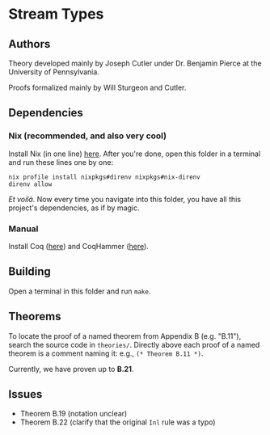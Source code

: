 # Stream Types

## Authors

Theory developed mainly by Joseph Cutler under Dr. Benjamin Pierce at the University of Pennsylvania.

Proofs formalized mainly by Will Sturgeon and Cutler.

## Dependencies

### Nix (recommended, and also very cool)
Install Nix (in one line) [here](https://nixos.org/download#nix-install-macos).
After you're done, open this folder in a terminal and run these lines one by one:
```
nix profile install nixpkgs#direnv nixpkgs#nix-direnv
direnv allow
```
_Et voilà_. Now every time you navigate into this folder, you have all this project's dependencies, as if by magic.

### Manual

Install Coq ([here](https://coq.inria.fr/download)) and CoqHammer ([here](https://coqhammer.github.io/#installation)).

## Building

Open a terminal in this folder and run `make`.

## Theorems

To locate the proof of a named theorem from Appendix B (e.g. "B.11"), search the source code in `theories/`.
Directly above each proof of a named theorem is a comment naming it: e.g., `(* Theorem B.11 *)`.

Currently, we have proven up to **B.21**.

## Issues

- Theorem B.19 (notation unclear)
- Theorem B.22 (clarify that the original `Inl` rule was a typo)

